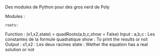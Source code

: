 Des modules de Python pour des gros nerd de Poly

Modules : 

	roots: 
Function : 
	(x1,x2,state) = quadRoots(a,b,c,show = False)
	Input : 
		a,b,c : Les constantes de la formule quadratique
		show : To print the results or not
	Output :
		x1,x2 : Les deux racines
		state : Wether the equation has a real solution or not
